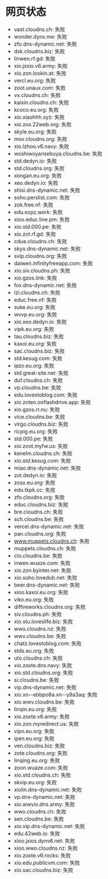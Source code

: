 # 网页状态
- vast.cloudns.ch: 失败
- wonder.dynx.me: 失败
- zfo.dns-dynamic.net: 失败
- dsk.cloudns.biz: 失败
- linwen.rf.gd: 失败
- xio.jxsio.v6.army: 失败
- xio.zon.lookin.at: 失败
- vercl.eu.org: 失败
- zoot.unaux.com: 失败
- vx.cloudns.ch: 失败
- kaixin.cloudns.ch: 失败
- kcoco.eu.org: 失败
- xio.xiaohhh.xyz: 失败
- xio.zos.22web.org: 失败
- skyle.eu.org: 失败
- mov.cloudns.org: 失败
- xio.lzhoo.v6.navy: 失败
- woshiwoyansebuya.cloudns.be: 失败
- std.dedyn.io: 失败
- std.cloudns.org: 失败
- xongan.eu.org: 失败
- xeo.dedyn.io: 失败
- shisi.dns-dynamic.net: 失败
- soho.perslist.com: 失败
- zok.free.nf: 失败
- edu.ezpz.work: 失败
- xioo.educ.line.pm: 失败
- xio.std.000.pe: 失败
- xio.zot.rf.gd: 失败
- cdue.cloudns.ch: 失败
- skyo.dns-dynamic.net: 失败
- svip.cloudns.org: 失败
- daiwen.infinityfreeapp.com: 失败
- xio.siv.cloudns.ph: 失败
- xio.gzos.link: 失败
- fox.dns-dynamic.net: 失败
- lzi.cloudns.ch: 失败
- educ.free.nf: 失败
- suke.eu.org: 失败
- wvvp.eu.org: 失败
- xio.xeo.dedyn.io: 失败
- vipk.eu.org: 失败
- tau.cloudns.biz: 失败
- kaxoi.eu.org: 失败
- sac.cloudns.biz: 失败
- std.kesug.com: 失败
- ipzo.eu.org: 失败
- std.great-site.net: 失败
- duf.cloudns.ch: 失败
- vp.cloudns.be: 失败
- edu.lovestoblog.com: 失败
- xio.zoten.onflashdrive.app: 失败
- xio.gzos.rr.nu: 失败
- vice.cloudns.be: 失败
- virgo.cloudns.biz: 失败
- ricpig.eu.org: 失败
- std.000.pe: 失败
- xio.zoot.myfw.us: 失败
- kenelm.cloudns.ch: 失败
- xio.std.kesug.com: 失败
- miao.dns-dynamic.net: 失败
- zot.dedyn.io: 失败
- zosx.eu.org: 失败
- edu.tkpk.cc: 失败
- zfo.cloudns.org: 失败
- educ.cloudns.biz: 失败
- bre.cloudns.ch: 失败
- sch.cloudns.be: 失败
- vercel.dns-dynamic.net: 失败
- pan.cloudns.org: 失败
- www.muppets.cloudns.ch: 失败
- muppets.cloudns.ch: 失败
- clo.cloudns.be: 失败
- inwen.wuaze.com: 失败
- xio.zon.byinter.net: 失败
- xio.soho.lovedub.net: 失败
- beer.dns-dynamic.net: 失败
- xioo.kaxoi.eu.org: 失败
- viko.eu.org: 失败
- diffireworks.cloudns.org: 失败
- siv.cloudns.ph: 失败
- xio.stu.loveslife.biz: 失败
- wwo.cloudns.nz: 失败
- wwv.cloudns.be: 失败
- chatz.lovestoblog.com: 失败
- stds.eu.org: 失败
- uto.cloudns.ch: 失败
- xio.zoxte.dns.navy: 失败
- xio.std.cloudns.org: 失败
- si.cloudns.be: 失败
- vip.dns-dynamic.net: 失败
- xio.xn--ebbpo8a.xn--y9a3aq: 失败
- xio.wwv.cloudns.be: 失败
- linqin.eu.org: 失败
- xio.zoxte.v6.army: 失败
- xio.zon.myredirect.us: 失败
- vipn.eu.org: 失败
- ipen.eu.org: 失败
- ven.cloudns.biz: 失败
- zote.cloudns.org: 失败
- linqing.eu.org: 失败
- zoon.wuaze.com: 失败
- xio.std.cloudns.ch: 失败
- skvip.eu.org: 失败
- xiolin.dns-dynamic.net: 失败
- vp.dns-dynamic.net: 失败
- xio.wwvio.dns.army: 失败
- wwo.cloudns.ch: 失败
- sen.cloudns.be: 失败
- xio.vip.dns-dynamic.net: 失败
- edu.42web.io: 失败
- xioo.jxios.dynv6.net: 失败
- xioo.wwo.cloudns.nz: 失败
- xio.zoxte.v6.rocks: 失败
- xio.edu.publicvm.com: 失败
- xio.sac.cloudns.biz: 失败
